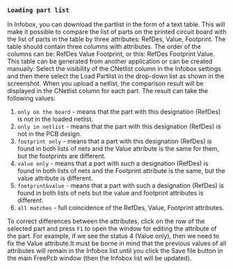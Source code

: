 ### `Loading part list`

In Infobox, you can download the partlist in the form of a text table. This will make it possible to compare the list of parts on the printed circuit board with the list of parts in the table by three attributes: RefDes, Value, Footprint. The table should contain three columns with attributes. The order of the columns can be: RefDes Value Footprint, or this: RefDes Footprint Value. This table can be generated from another application or can be created manually. Select the visibility of the CNetlist column in the Infobox settings and then there select the Load Partlist in the drop-down list as shown in the screenshot. When you upload a netlist, the comparison result will be displayed in the CNetlist column for each part. The result can take the following values:

1) `only on the board` - means that the part with this designation (RefDes) is not in the loaded netlist.
2) `only in netlist` - means that the part with this designation (RefDes) is not in the PCB design.
3) `footprint only` - means that a part with this designation (RefDes) is found in both lists of nets and the Value attribute is the same for them, but the footprints are different.
4) `value only` - means that a part with such a designation (RefDes) is found in both lists of nets and the Footprint attribute is the same, but the value attribute is different.
5) `footprint&value` - means that a part with such a designation (RefDes) is found in both lists of nets but the value and footprint attributes is different.
6) `all matches` - full coincidence of the RefDes, Value, Footprint attributes.

To correct differences between the attributes, click on the row of the selected part and press `F1` to open the window for editing the attribute of the part. For example, if we see the status 4 (Value only), then we need to fix the Value attribute.It must be borne in mind that the previous values of all attributes will remain in the Infobox list until you click the Save file button in the main FreePcb window (then the Infobox list will be updated).
